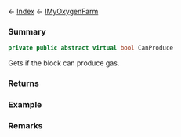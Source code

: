 ← [Index](Api-Index) ← [IMyOxygenFarm](SpaceEngineers.Game.ModAPI.Ingame.IMyOxygenFarm)

### Summary

```csharp
private public abstract virtual bool CanProduce
```

Gets if the block can produce gas.

### Returns

### Example

### Remarks

